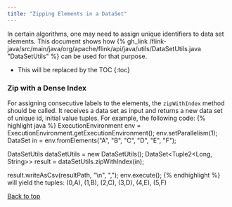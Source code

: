 ```yaml
---
title: "Zipping Elements in a DataSet"
---
```

<!--
Licensed to the Apache Software Foundation (ASF) under one
or more contributor license agreements.  See the NOTICE file
distributed with this work for additional information
regarding copyright ownership.  The ASF licenses this file
to you under the Apache License, Version 2.0 (the
"License"); you may not use this file except in compliance
with the License.  You may obtain a copy of the License at

  http://www.apache.org/licenses/LICENSE-2.0

Unless required by applicable law or agreed to in writing,
software distributed under the License is distributed on an
"AS IS" BASIS, WITHOUT WARRANTIES OR CONDITIONS OF ANY
KIND, either express or implied.  See the License for the
specific language governing permissions and limitations
under the License.
-->

In certain algorithms, one may need to assign unique identifiers to data set elements.
This document shows how {% gh_link /flink-java/src/main/java/org/apache/flink/api/java/utils/DataSetUtils.java "DataSetUtils" %} can be used for that purpose.

* This will be replaced by the TOC
{:toc}

### Zip with a Dense Index
For assigning consecutive labels to the elements, the `zipWithIndex` method should be called. It receives a data set as input and returns a new data set of unique id, initial value tuples.
For example, the following code:
{% highlight java %}
ExecutionEnvironment env = ExecutionEnvironment.getExecutionEnvironment();
env.setParallelism(1);
DataSet<String> in = env.fromElements("A", "B", "C", "D", "E", "F");

DataSetUtils<String> dataSetUtils = new DataSetUtils<String>();
DataSet<Tuple2<Long, String>> result = dataSetUtils.zipWithIndex(in);

result.writeAsCsv(resultPath, "\n", ",");
env.execute();
{% endhighlight %}
will yield the tuples: (0,A), (1,B), (2,C), (3,D), (4,E), (5,F)

[Back to top](#top)